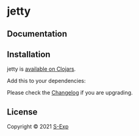 # jetty


## Documentation


## Installation

jetty is [available on Clojars](https://clojars.org/s-exp/jetty).

Add this to your dependencies:

Please check the
[Changelog](https://github.com/mpenet/jetty/blob/master/CHANGELOG.md)
if you are upgrading.

## License

Copyright © 2021 [S-Exp](httpf://s-exp.com)
